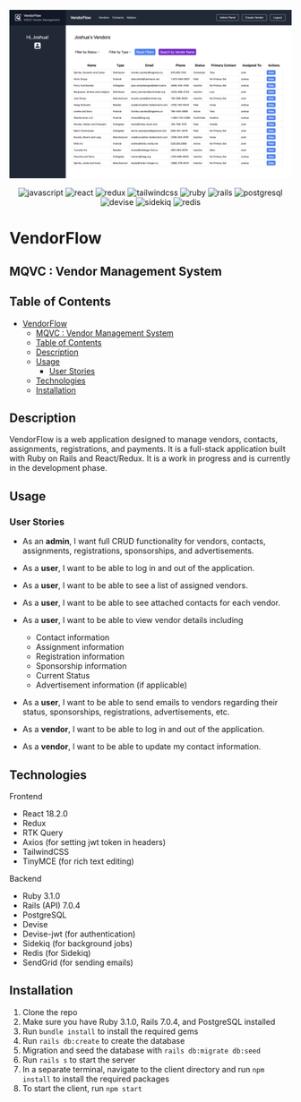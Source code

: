 ![dashboard](https://github.com/jdhawks2132/mqvc/blob/main/client/src/assets/images/screenshots/dashboard.png?raw=true)

<div align="center">

![javascript](https://img.shields.io/badge/JavaScript-323330?style=for-the-badge&logo=javascript&logoColor=F7DF1E)
![react](https://img.shields.io/badge/React-20232A?style=for-the-badge&logo=react&logoColor=61DAFB)
![redux](https://img.shields.io/badge/Redux-593D88?style=for-the-badge&logo=redux&logoColor=white)
![tailwindcss](https://img.shields.io/badge/Tailwind_CSS-38B2AC?style=for-the-badge&logo=tailwind-css&logoColor=white)
![ruby](https://img.shields.io/badge/Ruby-CC342D?style=for-the-badge&logo=ruby&logoColor=white)
![rails](https://img.shields.io/badge/Ruby_on_Rails-CC0000?style=for-the-badge&logo=ruby-on-rails&logoColor=white)
![postgresql](https://img.shields.io/badge/PostgreSQL-316192?style=for-the-badge&logo=postgresql&logoColor=white)
![devise](https://img.shields.io/badge/Devise-7A00FF?style=for-the-badge&logo=devise&logoColor=white)
![sidekiq](https://img.shields.io/badge/Sidekiq-7A00FF?style=for-the-badge&logo=sidekiq&logoColor=white)
![redis](https://img.shields.io/badge/Redis-7A00FF?style=for-the-badge&logo=redis&logoColor=white)

</div>

# VendorFlow

## MQVC : Vendor Management System

## Table of Contents

- [VendorFlow](#vendorflow)
  - [MQVC : Vendor Management System](#mqvc--vendor-management-system)
  - [Table of Contents](#table-of-contents)
  - [Description](#description)
  - [Usage](#usage)
    - [User Stories](#user-stories)
  - [Technologies](#technologies)
  - [Installation](#installation)

## Description

VendorFlow is a web application designed to manage vendors, contacts, assignments, registrations, and payments. It is a full-stack application built with Ruby on Rails and React/Redux. It is a work in progress and is currently in the development phase.

## Usage

### User Stories

- As an **admin**, I want full CRUD functionality for vendors, contacts, assignments, registrations, sponsorships, and advertisements.

- As a **user**, I want to be able to log in and out of the application.
- As a **user**, I want to be able to see a list of assigned vendors.
- As a **user**, I want to be able to see attached contacts for each vendor.
- As a **user**, I want to be able to view vendor details including
  - Contact information
  - Assignment information
  - Registration information
  - Sponsorship information
  - Current Status
  - Advertisement information (if applicable)
- As a **user**, I want to be able to send emails to vendors regarding their status, sponsorships, registrations, advertisements, etc.

- As a **vendor**, I want to be able to log in and out of the application.
- As a **vendor**, I want to be able to update my contact information.

## Technologies

Frontend

- React 18.2.0
- Redux
- RTK Query
- Axios (for setting jwt token in headers)
- TailwindCSS
- TinyMCE (for rich text editing)


Backend

- Ruby 3.1.0
- Rails (API) 7.0.4
- PostgreSQL
- Devise
- Devise-jwt (for authentication)
- Sidekiq (for background jobs)
- Redis (for Sidekiq)
- SendGrid (for sending emails)

## Installation

1. Clone the repo
2. Make sure you have Ruby 3.1.0, Rails 7.0.4, and PostgreSQL installed
3. Run `bundle install` to install the required gems
4. Run `rails db:create` to create the database
5. Migration and seed the database with `rails db:migrate db:seed`
6. Run `rails s` to start the server
7. In a separate terminal, navigate to the client directory and run `npm install` to install the required packages
8. To start the client, run `npm start`
